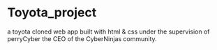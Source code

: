 # Toyota_project
a toyota cloned web app built with html &amp; css under the supervision of perryCyber the CEO of the CyberNinjas community.
